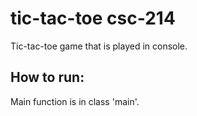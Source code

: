 # tic-tac-toe csc-214
Tic-tac-toe game that is played in console. 

## How to run:

Main function is in class 'main'.
